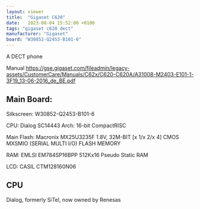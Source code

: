 ```yaml
---
layout: viewer
title:  "Gigaset C620"
date:   2023-08-04 15:52:00 +0100
tags: "gigaset c620 dect"
manufacturer: "Gigaset"
board: "W30852-Q2453-B101-6"
---
```

A DECT phone

Manual
https://gse.gigaset.com/fileadmin/legacy-assets/CustomerCare/Manuals/C62x/C620-C620A/A31008-M2403-E101-1-3F19_13-06-2016_de_BE.pdf

## Main Board:
Silkscreen:
W30852-Q2453-B101-6

CPU:		Dialog SC14443
Arch:		16-bit CompactRISC

Main Flash:	Macronix MX25U3235F
	    1.8V, 32M-BIT [x 1/x 2/x 4] CMOS MXSMIO (SERIAL MULTI I/O) FLASH MEMORY

RAM: EMLSI EM784SP16BPP
        512Kx16 Pseudo Static RAM

LCD: CASIL CTM128160N06

## CPU
Dialog, formerly SiTel, now owned by Renesas